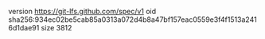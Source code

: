 version https://git-lfs.github.com/spec/v1
oid sha256:934ec02be5cab85a0313a072d4b8a47bf157eac0559e3f4f1513a2416d1dae91
size 3812
